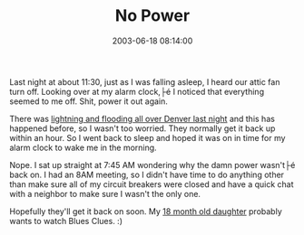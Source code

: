 ﻿---
layout: post
title: "No Power"
comments: false
date: 2003-06-18 08:14:00
updated: 2004-05-03 20:28:00
categories:
 - Personal
subtext-id: e94efbf2-2989-4580-b224-f8979f82aba9
alias: /blog/No-Power.aspx
---


Last night at about 11:30, just as I was falling asleep, I heard our attic fan turn off. Looking over at my alarm clock,├é I noticed that everything seemed to me off. Shit, power it out again.

There was [lightning and flooding all over Denver last night](http://www.9news.com/storyfull.asp?id=15528) and this has happened before, so I wasn't too worried. They normally get it back up within an hour. So I went back to sleep and hoped it was on in time for my alarm clock to wake me in the morning.

Nope. I sat up straight at 7:45 AM wondering why the damn power wasn't├é back on. I had an 8AM meeting, so I didn't have time to do anything other than make sure all of my circuit breakers were closed and have a quick chat with a neighbor to make sure I wasn't the only one. 

Hopefully they'll get it back on soon. My [18 month old daughter](http://www.provost.org/the-kid.asp) probably wants to watch Blues Clues. :)

